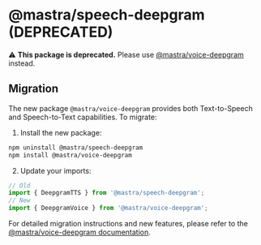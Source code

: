 # @mastra/speech-deepgram (DEPRECATED)

⚠️ **This package is deprecated.** Please use [@mastra/voice-deepgram](https://github.com/mastra-ai/mastra/tree/main/voice/deepgram) instead.

## Migration

The new package `@mastra/voice-deepgram` provides both Text-to-Speech and Speech-to-Text capabilities. To migrate:

1. Install the new package:

```bash
npm uninstall @mastra/speech-deepgram
npm install @mastra/voice-deepgram
```

2. Update your imports:

```typescript
// Old
import { DeepgramTTS } from '@mastra/speech-deepgram';
// New
import { DeepgramVoice } from '@mastra/voice-deepgram';
```

For detailed migration instructions and new features, please refer to the [@mastra/voice-deepgram documentation](https://github.com/mastra-ai/mastra/tree/main/voice/deepgram).
